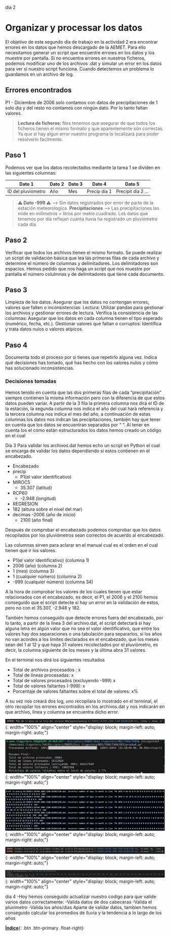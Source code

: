 dia 2

# Organizar y processar los datos

El objetivo de este segundo día de trabajo en la actividad 2 era encontrar errores en los datos que hemos descargado de la AEMET. Para ello necesitamos generar un script que encuentre errores en los datos y los muestre por pantalla. Si no encuentra errores en nuestros ficheros, podemos modificar uno de los archivos .dat y simular un error en los datos para ver si nuestro script funciona.
Cuando detectemos un problema lo guardamos en un archivo de log.

## Errores encontrados 

P1 - Diciembre de 2006 solo contamos con datos de precipitaciones de 1 solo día y del resto no contamos con ningún dato. Por lo tanto faltan valores. 

> **Lectura de ficheros:** Nos tenemos que asegurar de que todos los ficheros tienen el mismo formato y que aparentemente són correctas. Ya que si hay algun error nuestro programa lo localizará para poder resolverlo facilmente.

## Paso 1

Podemos ver que los datos recolectados mediante la tarea 1 se dividen en las siguientes columnas:

| Dato 1 | Dato 2 | Dato 3 | Dato 4 | Dato 5 |
|--------|--------|--------|--------|--------|
| ID del pluviómetro | Año | Mes | Precip día 1 | Precipit día 2 ... |

> **⚠️ Dato -999 ⚠️** --> Sin datos registrados por error de parte de la estación meteorologica.
> **Precipitaciones** --> Las precipitaciones las mide en milímetros = litros por metro cuadrado. Los datos que tenemos por día reflejan cuánta lluvia ha registrado un pluviómetro cada día.

## Paso 2
Verificar que todos los archivos tienen el mismo formato.
Se puede realizar un script de validación básica que lea las primeras filas de cada archivo y determine el número de columnas y delimitadores. Los delimitadores son espacios. 
Hemos pedido que nos haga un script que nos muestre por pantalla el número colulmnas y de delimitadores que tiene cada documento.

## Paso 3
Limpieza de los datos.
Asegurar que los datos no contengan errores, valores que falten o inconsistencias:
Lectura: Utilizar pandas para gestionar los archivos y gestionar errores de lectura.
Verifica la consistencia de las columnas: Asegurar que los datos en cada columna tienen el tipo esperado (numérico, fecha, etc.).
Gestionar valores que faltan o corruptos: Identifica y trata datos nulos o valores atípicos.

## Paso 4 

Documenta todo el proceso por si tienes que repetirlo alguna vez.
Indica qué decisiones has tomado, qué has hecho con los valores nulos y cómo has solucionado inconsistencias.
 
### Decisiones tomadas 

Hemos tenido en cuenta que las dos primeras filas de cada “precipitación” siempre contienen la misma información pero con la diferencia de que estos datos pueden variar. A partir de la 3 fila la primera columna nos dirá el ID de la estación, la segunda columna nos indica el año del cual hará referencia y la tercera columna nos indica el mes del año, a continuación de estas columnas los datos nos indican las precipitaciones, también hay que tener en cuenta que los datos se encuentran separados por “ “. 
Al tener en cuenta los el cómo están estructurados los datos hemos creado un código en el cual



Día 3 
Para validar los archivos.dat hemos echo un script en Python el cual se encarga de validar los datos dependiendo si estos contienen en el encabezado.

- Encabezado
-  precip
	- P1(el valor identificativo)
- MIROC5
	- 35.307 (latitud)
- RCP60
	- -2.948 (longitud)
- REGRESION 
- 182 (altura sobre el nivel del mar)
- decimas
	-2006 (año de inicio)
	- 2100 (año final)

Después de comprobar el encabezado podemos comprobar que los datos recopilados por los pluviómetros sean correctos de acuerdo al encabezado.

Las columnas sirven para aclarar en el manual cual es el orden en el cual tienen que ir los valores.

- P1(el valor identificativo) (columna 1)
- 2006 (año) (columna 2)
- 1 (mes) (columna 3)
- 1 (cualquier número) (columna 2)
- -999 (cualquier número) (columna 34)

A la hora de comprobar los valores de los cuales tienen que estar relacionados con el encabezado, es decir, el P1, el 2006 y el 2100 hemos conseguido que el script detecte si hay un error en la validación de estos, pero no con el 35.307, -2.948 y 182.

También hemos conseguido que detecte errores fuera del encabezado, por lo tanto, a partir de la línea 3 del archivo.dat, el script detectará si hay alguna letra en algún valor que no sea el valor identificativo, que entre los valores hay dos separaciones o una tabulación para separarlos, si los años no van acordes a los límites declarados en el encabezado, que los meses sean del 1 al 12 y que haya 31 valores recolectados por el pluviómetro, es decir, la columna siguiente de los meses y la última abra 31 valores.

En el terminal nos dirá los siguientes resultados
- Total de archivos procesados : x
- Total de líneas procesadas: x
- Total de valores procesados (excluyendo -999) x
- Total de valores faltantes (-999): x
- Porcentaje de valores faltantes sobre el total de valores: x%

A su vez nos creará dos log, uno recopilara lo mostrado en el terminal, el otro recopilar los errores encontrados en los archivos.dat y nos indicarán en que archivo, línea y columna se encuentra dicho error.

![Imagen](./E02/Imagen2.png){: width="100%" align="center" style="display: block; margin-left: auto; margin-right: auto;"}

![Imagen](./E02/Imagen1.png){: width="100%" align="center" style="display: block; margin-left: auto; margin-right: auto;"}

![Imagen](./E02/Imagen.png){: width="100%" align="center" style="display: block; margin-left: auto; margin-right: auto;"}

![Imagen](./E02/Imagen3.png){: width="100%" align="center" style="display: block; margin-left: auto; margin-right: auto;"}

![Imagen](./E02/Imagen4.png){: width="100%" align="center" style="display: block; margin-left: auto; margin-right: auto;"}

dia 4
-Hoy hemos conseguido actualizar nuestro codigo para que valide varios datos correctamente:
-Valida datos de dos cabeceras
-Valida el pluvimetro
-Valida los años/dias
Aparte de validar datos, tambien hemos conseguido calcular los promedios de lluvia y la tendencia a lo largo de los años




[**Índice**](../README.md){: .btn .btn-primary .float-right}


